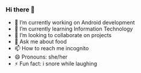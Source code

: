 ### Hi there 👋

- 🔭 I’m currently working on Android development
- 🌱 I’m currently learning Information Technology
- 👯 I’m looking to collaborate on projects
- 💬 Ask me about food
- 📫 How to reach me incognito
- 😄 Pronouns: she/her
- ⚡ Fun fact: i snore while laughing 
